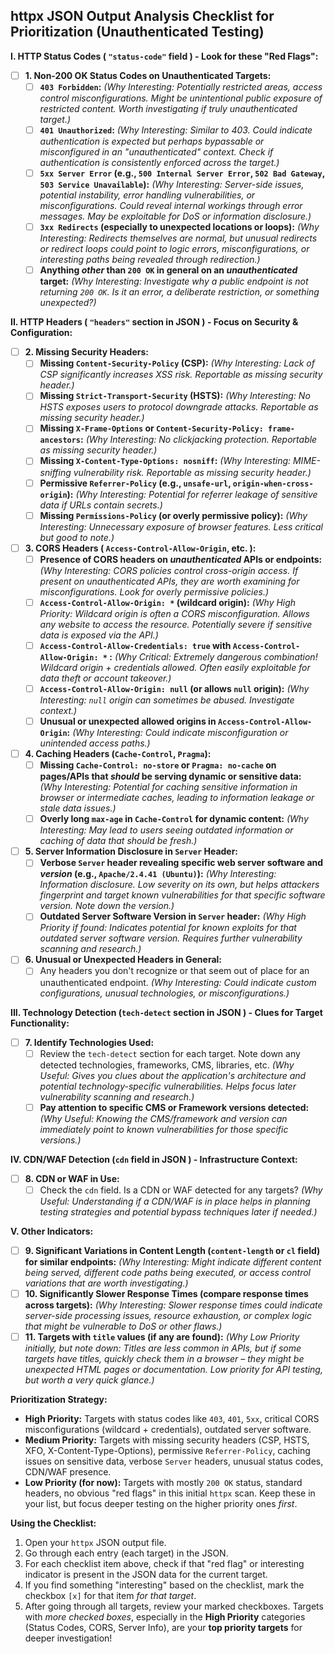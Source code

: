 ## httpx JSON Output Analysis Checklist for Prioritization (Unauthenticated Testing)

**I. HTTP Status Codes ( `"status-code"` field ) - Look for these "Red Flags":**

- [ ] **1. Non-200 OK Status Codes on Unauthenticated Targets:**
    - [ ] **`403 Forbidden`:**  *(Why Interesting: Potentially restricted areas, access control misconfigurations. Might be unintentional public exposure of restricted content. Worth investigating if truly unauthenticated target.)*
    - [ ] **`401 Unauthorized`:** *(Why Interesting: Similar to 403.  Could indicate authentication *is* expected but perhaps bypassable or misconfigured in an "unauthenticated" context.  Check if authentication is consistently enforced across the target.)*
    - [ ] **`5xx Server Error` (e.g., `500 Internal Server Error`, `502 Bad Gateway`, `503 Service Unavailable`):** *(Why Interesting: Server-side issues, potential instability, error handling vulnerabilities, or misconfigurations. Could reveal internal workings through error messages. May be exploitable for DoS or information disclosure.)*
    - [ ] **`3xx Redirects` (especially to unexpected locations or loops):** *(Why Interesting:  Redirects themselves are normal, but unusual redirects or redirect loops could point to logic errors, misconfigurations, or interesting paths being revealed through redirection.)*
    - [ ] **Anything *other* than `200 OK` in general on an *unauthenticated* target:** *(Why Interesting:  Investigate *why* a public endpoint is not returning `200 OK`. Is it an error, a deliberate restriction, or something unexpected?)*

**II. HTTP Headers ( `"headers"` section in JSON ) - Focus on Security & Configuration:**

- [ ] **2. Missing Security Headers:**
    - [ ] **Missing `Content-Security-Policy` (CSP):** *(Why Interesting: Lack of CSP significantly increases XSS risk. Reportable as missing security header.)*
    - [ ] **Missing `Strict-Transport-Security` (HSTS):** *(Why Interesting: No HSTS exposes users to protocol downgrade attacks. Reportable as missing security header.)*
    - [ ] **Missing `X-Frame-Options` or `Content-Security-Policy: frame-ancestors`:** *(Why Interesting: No clickjacking protection. Reportable as missing security header.)*
    - [ ] **Missing `X-Content-Type-Options: nosniff`:** *(Why Interesting:  MIME-sniffing vulnerability risk. Reportable as missing security header.)*
    - [ ] **Permissive `Referrer-Policy` (e.g., `unsafe-url`, `origin-when-cross-origin`):** *(Why Interesting: Potential for referrer leakage of sensitive data if URLs contain secrets.)*
    - [ ] **Missing `Permissions-Policy` (or overly permissive policy):** *(Why Interesting:  Unnecessary exposure of browser features. Less critical but good to note.)*

- [ ] **3. CORS Headers ( `Access-Control-Allow-Origin`, etc. ):**
    - [ ] **Presence of CORS headers on *unauthenticated* APIs or endpoints:** *(Why Interesting: CORS policies control cross-origin access. If present on *unauthenticated* APIs, they are worth examining for misconfigurations.  Look for overly permissive policies.)*
    - [ ] **`Access-Control-Allow-Origin: *` (wildcard origin):** *(Why High Priority:  Wildcard origin is often a CORS misconfiguration.  Allows *any* website to access the resource.  Potentially severe if sensitive data is exposed via the API.)*
    - [ ] **`Access-Control-Allow-Credentials: true` with `Access-Control-Allow-Origin: *` :** *(Why Critical: Extremely dangerous combination!  Wildcard origin + credentials allowed.  Often easily exploitable for data theft or account takeover.)*
    - [ ] **`Access-Control-Allow-Origin: null` (or allows `null` origin):** *(Why Interesting: `null` origin can sometimes be abused. Investigate context.)*
    - [ ] **Unusual or unexpected allowed origins in `Access-Control-Allow-Origin`:** *(Why Interesting:  Could indicate misconfiguration or unintended access paths.)*

- [ ] **4. Caching Headers (`Cache-Control`, `Pragma`):**
    - [ ] **Missing `Cache-Control: no-store` or `Pragma: no-cache` on pages/APIs that *should* be serving dynamic or sensitive data:** *(Why Interesting:  Potential for caching sensitive information in browser or intermediate caches, leading to information leakage or stale data issues.)*
    - [ ] **Overly long `max-age` in `Cache-Control` for dynamic content:** *(Why Interesting:  May lead to users seeing outdated information or caching of data that should be fresh.)*

- [ ] **5. Server Information Disclosure in `Server` Header:**
    - [ ] **Verbose `Server` header revealing specific web server software and *version* (e.g., `Apache/2.4.41 (Ubuntu)`):** *(Why Interesting:  Information disclosure. Low severity on its own, but helps attackers fingerprint and target known vulnerabilities for that specific software version.  Note down the version.)*
    - [ ] **Outdated Server Software Version in `Server` header:** *(Why High Priority if found:  Indicates potential for known exploits for that outdated server software version.  Requires further vulnerability scanning and research.)*

- [ ] **6. Unusual or Unexpected Headers in General:**
    - [ ] Any headers you don't recognize or that seem out of place for an unauthenticated endpoint. *(Why Interesting: Could indicate custom configurations, unusual technologies, or misconfigurations.)*

**III. Technology Detection (`tech-detect` section in JSON ) - Clues for Target Functionality:**

- [ ] **7. Identify Technologies Used:**
    - [ ] Review the `tech-detect` section for each target. Note down any detected technologies, frameworks, CMS, libraries, etc.  *(Why Useful: Gives you clues about the application's architecture and potential technology-specific vulnerabilities. Helps focus later vulnerability scanning and research.)*
    - [ ] **Pay attention to specific CMS or Framework versions detected:** *(Why Useful: Knowing the CMS/framework and version can immediately point to known vulnerabilities for those specific versions.)*

**IV. CDN/WAF Detection (`cdn` field in JSON ) - Infrastructure Context:**

- [ ] **8. CDN or WAF in Use:**
    - [ ] Check the `cdn` field. Is a CDN or WAF detected for any targets? *(Why Useful: Understanding if a CDN/WAF is in place helps in planning testing strategies and potential bypass techniques later if needed.)*

**V. Other Indicators:**

- [ ] **9. Significant Variations in Content Length (`content-length` or `cl` field) for similar endpoints:** *(Why Interesting:  Might indicate different content being served, different code paths being executed, or access control variations that are worth investigating.)*
- [ ] **10.  Significantly Slower Response Times (compare response times across targets):** *(Why Interesting:  Slower response times could indicate server-side processing issues, resource exhaustion, or complex logic that might be vulnerable to DoS or other flaws.)*
- [ ] **11. Targets with `title` values (if any are found):** *(Why Low Priority initially, but note down:  Titles are less common in APIs, but if some targets have titles, quickly check them in a browser – they *might* be unexpected HTML pages or documentation.  Low priority for API testing, but worth a very quick glance.)*

**Prioritization Strategy:**

*   **High Priority:** Targets with status codes like `403`, `401`, `5xx`, critical CORS misconfigurations (wildcard + credentials), outdated server software.
*   **Medium Priority:** Targets with missing security headers (CSP, HSTS, XFO, X-Content-Type-Options), permissive `Referrer-Policy`, caching issues on sensitive data, verbose `Server` headers, unusual status codes, CDN/WAF presence.
*   **Low Priority (for now):** Targets with mostly `200 OK` status, standard headers, no obvious "red flags" in this initial `httpx` scan.  Keep these in your list, but focus deeper testing on the higher priority ones *first*.

**Using the Checklist:**

1.  Open your `httpx` JSON output file.
2.  Go through each entry (each target) in the JSON.
3.  For each checklist item above, check if that "red flag" or interesting indicator is present in the JSON data for the current target.
4.  If you find something "interesting" based on the checklist, mark the checkbox `[x]` for that item *for that target*.
5.  After going through all targets, review your marked checkboxes. Targets with *more checked boxes*, especially in the **High Priority** categories (Status Codes, CORS, Server Info), are your **top priority targets** for deeper investigation!


